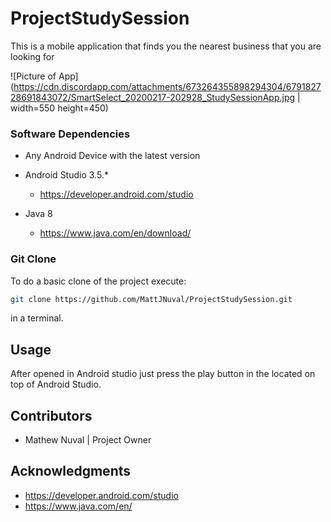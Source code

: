 # ProjectStudySession
This is a mobile application that finds you the nearest business that you are looking for

![Picture of App](https://cdn.discordapp.com/attachments/673264355898294304/679182728691843072/SmartSelect_20200217-202928_StudySessionApp.jpg | width=550 height=450)

### Software Dependencies

* Any Android Device with the latest version

* Android Studio 3.5.*
  
  * https://developer.android.com/studio

* Java 8
  
  * https://www.java.com/en/download/

### Git Clone
To do a basic clone of the project execute:
```bash
git clone https://github.com/MattJNuval/ProjectStudySession.git
```
in a terminal.

## Usage
After opened in Android studio just press the play button in the located on top of Android Studio.

## Contributors
* Mathew Nuval | Project Owner

## Acknowledgments
* https://developer.android.com/studio
* https://www.java.com/en/


